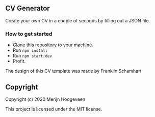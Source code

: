 ## CV Generator
Create your own CV in a couple of seconds by filling out a JSON file.

### How to get started
 - Clone this repository to your machine.
 - Run `npm install`
 - Run `npm start:dev`
 - Profit.
 
The design of this CV template was made by Franklin Schamhart

## Copyright

Copyright (c) 2020 Merijn Hoogeveen

This project is licensed under the MIT license.
